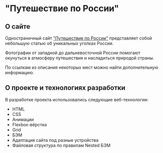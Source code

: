 # "Путешествие по России"

## О сайте

Одностраничный сайт ["Путешествие по России"](https://jemqoo.github.io/russian-travel/ "Ссылка на сайт") представляет собой небольшую статью об уникальных уголках России.

Фотографии от западной до дальневосточной России помогают окунуться в атмосферу путешествия и насладиться природой страны.

По ссылкам из описания некоторых мест можно найти дополнительную информацию.

## О проекте и технологиях разработки

В разработке проекта использовались следующие веб-технологии:

- HTML
- CSS
- Анимации
- Flexbox-вёрстка
- Grid
- БЭМ
- Адаптация сайта под разные устройства
- Файловая структура по правилам Nested БЭМ
